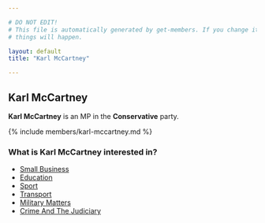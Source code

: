 ```yaml
---

# DO NOT EDIT!
# This file is automatically generated by get-members. If you change it, bad
# things will happen.

layout: default
title: "Karl McCartney"

---
```


## Karl McCartney

**Karl McCartney** is an MP in the **Conservative** party.

{% include members/karl-mccartney.md %}

### What is Karl McCartney interested in?


* [Small Business](/interests/small-business.html)
* [Education](/interests/education.html)
* [Sport](/interests/sport.html)
* [Transport](/interests/transport.html)
* [Military Matters](/interests/military-matters.html)
* [Crime And The Judiciary](/interests/crime-and-the-judiciary.html)
